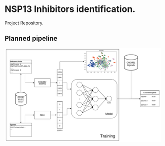# NSP13 Inhibitors identification.

Project Repository.

## Planned pipeline

![](presentations/figures/pipeline.png)

